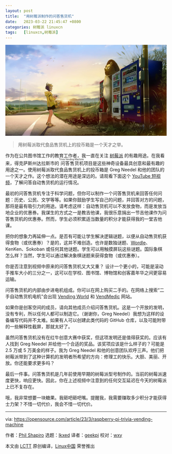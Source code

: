 ```yaml
---
layout: post
title:	"用树莓派制作的问答售货机"
date:	2023-03-22 21:45:47 +0800 
categories:	树莓派 linuxcn 
tags:	[linuxcn,树莓派]
---
```



![](/Asserts/Images/album/202303/22/214542uba6m8d8dwbahraa.jpg)



> 
> 用树莓派取代食品售货机上的投币箱是一个天才之举。
> 
> 
> 


作为在公共图书馆工作的教育工作者，我一直在关注 [树莓派](https://opensource.com/resources/raspberry-pi) 的有趣用途。在我看来，得克萨斯州达拉斯市的<ruby> 问答售货机 <rt>  Trivia Vending Machine </rt></ruby>项目是这些神奇设备最具创意和最有趣的用途之一。使用树莓派取代食品售货机上的投币箱是 Greg Needel 和他的团队的一个天才之作。这个想法的潜在用途是深远的。请观看下面这个 [YouTube 短视频](https://www.youtube.com/watch?v=pDOhk-YAhys)，了解问答自动售货机的运行情况。






最初的问答售货机专注于科学问题，但你可以制作一个问答售货机来回答任何问题：历史、公民、文学等等。如果你鼓励学生写自己的问题，并回答对方的问题，那将是最有吸引力的用途。请考虑这样：自动售货机可以不发放食物，而是发放当地企业的优惠券。我谋生的方式之一是教吉他课，我很乐意捐出一节吉他课作为问答售货机的优惠券。然而，学生必须积累适当数量的积分才能获得我的一堂吉他课。


把你的想象力再延伸一点。是否有可能让学生解决逻辑谜题，以便从自动售货机获得食物（或优惠券）？是的，这并不难创造。也许是数独谜题、[Wordle](https://opensource.com/article/22/1/word-game-linux-command-line)、KenKen、Sokoban 或任何其他谜题。学生可以用触摸屏玩这些谜题。国际象棋怎么样？当然，学生可以通过解决象棋谜题来获得食物（或优惠券）。


你是否注意到视频中原来的问答售货机又大又重？ 设计一个更小的，可能是滚动手推车大小的三分之一，这可以在学校、图书馆、博物馆和创客嘉年华之间更容易运输。


问答售货机的内部由步进电机组成。你可以在网上购买二手的。在网络上搜索“二手自动售货机电机”会出现 [Vending World](https://vendingworld.com/small-vending-parts/vending-machine-motors-small-parts) 和 [VendMedic](https://www.vendmedic.com/product-category/vending-parts/vend-motors/) 网站。


如果你是创客空间的成员，请向其他成员介绍问答售货机。这是一个开放的发明，没有专利，所以任何人都可以制造它。（谢谢你，Greg Needel）我想为这样的设备编写代码并不太难。如果有人可以创建此类代码的 GitHub 仓库，以及可能附带的一些解释性截屏，那就太好了。


虽然问答售货机没有在红牛创意大赛中获奖，但这项发明还是值得获奖的。应该有人找到 Greg Needel 并给他一个合适的奖品。该奖项应该是什么样子的？可能是 2.5 万或 5 万美金的样子。我为 Greg Needel 和他的创意团队欢呼三声。他们把树莓派带到了这种计算机的发明者所希望的方向：修理工的快乐。大胆、美丽、开放。你还能要求更多吗？


最后一件事。问答售货机是几年前使用早期的树莓派型号制作的。当前的树莓派速度更快，响应更快。因此，你在上述视频中注意到的任何交互延迟在今天的树莓派上已不复存在。


哦，我非常想要一块糖果。我砸吧砸吧嘴。提醒我，我需要赚取多少积分才能获得士力架？不惜一切代价，我会不惜一切代价。




---


via: <https://opensource.com/article/23/3/raspberry-pi-trivia-vending-machine>


作者：[Phil Shapiro](https://opensource.com/users/pshapiro) 选题：[lkxed](https://github.com/lkxed/) 译者：[geekpi](https://github.com/geekpi) 校对：[wxy](https://github.com/wxy)


本文由 [LCTT](https://github.com/LCTT/TranslateProject) 原创编译，[Linux中国](https://linux.cn/) 荣誉推出
